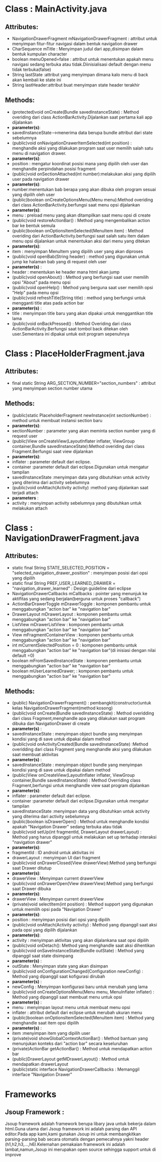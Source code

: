 Class : MainActivity.java
==========================
Attributes:
----------------------
 * NavigationDrawerFragment mNavigationDrawerFragment : attribut untuk menyimpan fitur-fitur navigasi dalam bentuk navigation drawer
 * CharSequence mTitle : Menyimpan judul dari app,disimpan dalam bentuk kumpulan character
 * boolean menuOpened=false : attribut untuk menentukan apakah menu navigasi sedang terbuka atau tidak.Diinisialisasi default dengan menu tidak terbuka(false)
 * String lastState :attribut yang menyimpan dimana kalo menu di back akan kembali ke state ini
 * String lastHeader:attribut buat menyimpan state header terakhir

Methods:
-------------------------
 * (protected)void onCreate(Bundle savedInstanceState) : Method overiding dari class ActionBarActivity.Dijalankan saat pertama kali app dijalankan
  * **parameter(s)**:
  * savedInstanceState-->menerima data berupa bundle attribut dari state sebelumnya
 * (public)void onNavigationDrawerItemSelected(int position) : menghandle aksi yang dilakukan program saat user memilih salah satu menu di navigation drawer.
  * **parameter(s)**:
  * position : mengatur koordinat posisi mana yang dipilih oleh user dan menghandle perpindahan posisi fragment
 * (public)void onSectionAttached(int number):melakukan aksi yang dipilih user pada navigation drawer
  * **parameter(s)**:
  * number:menentukan bab berapa yang akan dibuka oleh program sesuai yang dipilih oleh user
 * (public)boolean onCreateOptionsMenu(Menu menu):Method overiding dari class ActionBarActivity.berfungsi saat menu opsi dijalankan
  * **parameter(s)**:
  * menu : preload menu yang akan ditampilkan saat menu opsi di create
 * (public)void restoreActionBar() : Method yang mengembalikan action bar ke bentuk semula
 * (public)boolean onOptionsItemSelected(MenuItem item) : Method overiding dari ActionBarActivity.berfungsi saat salah satu item dalam menu opsi dijalankan untuk menentukan aksi dari menu yang ditekan
  *  **parameter(s)**:
  *  item : menyimpan MenuItem yang dipilih user yang akan diproses
 * (public)void openBab(String header) : method yang digunakan untuk jump ke halaman bab yang di request oleh user
  * **parameter(s)** :
  *  header : menentukan ke header mana html akan jump
 * (public)void openAbout() : Method yang berfungsi saat user memilih opsi "About" pada menu opsi
 * (public)void openHelp() : Method yang berguna saat user memilih opsi "Help" pada menu opsi
 * (public)void refreshTitle(String title) : method yang berfungsi untuk mengganti title atas pada action bar
  * **parameter(s)** :
  * title : menyimpan title baru yang akan dipakai untuk menggantikan title lama
 * (public)void onBackPressed() : Method Overiding dari class ActionBarActivity.Berfungsi saat tombol back ditekan oleh user.Sementara ini dipakai untuk exit program sepenuhnya

Class : PlaceHolderFragment.java
=================================
Attributes:
---------------------
 * final static String ARG_SECTION_NUMBER="section_numbers" : attribut yang menyimpan section number utama

Methods:
---------------------
 * (public)static PlaceholderFragment newInstance(int sectionNumber) : method untuk membuat instansi section baru
  * **parameter(s)**:
  * sectionNumber : parameter yang akan meminta section number yang di request user
 * (public)View onCreateView(LayoutInflater inflater, ViewGroup container,Bundle savedInstanceState):Method overiding dari class Fragment.Berfungsi saat view dijalankan
  * **parameter(s)**:
  * inflater : parameter default dari eclipse.
  * container :parameter default dari eclipse.Digunakan untuk mengatur tampilan
  * savedInstanceState :menyimpan data yang dibutuhkan untuk activity yang diterima dari activity sebelumnya
 * (public)void onAttach(Activity activity) :method yang dijalankan saat terjadi attach
  * **parameters** :
  * activity : menyimpan activity sebelumnya yang dibutuhkan untuk melakukan attach
 
Class : NavigationDrawerFragment.java
=================================
Attributes:
---------------------
 * static final String STATE_SELECTED_POSITION = "selected_navigation_drawer_position" : menyimpan posisi dari opsi yang dipilih
 * static final String PREF_USER_LEARNED_DRAWER = "navigation_drawer_learned" : Design guideline dari eclipse
 * NavigationDrawerCallbacks mCallbacks : pointer yang menunjuk ke aktifitas yang sedang berjalan(berguna untuk proses "callback")
 * ActionBarDrawerToggle mDrawerToggle : komponen pembantu untuk menggabungkan "action bar" ke "navigation bar"
 * DrawerLayout mDrawerLayout : komponen pembantu untuk menggabungkan "action bar" ke "navigation bar"
 * ListView mDrawerListView : komponen pembantu untuk menggabungkan "action bar" ke "navigation bar"
 * View mFragmentContainerView : komponen pembantu untuk menggabungkan "action bar" ke "navigation bar"
 * int mCurrentSelectedPosition = 0 : komponen pembantu untuk menggabungkan "action bar" ke "navigation bar"(di inisiasi dengan nilai default =0)
 * boolean mFromSavedInstanceState : komponen pembantu untuk menggabungkan "action bar" ke "navigation bar"
 * boolean mUserLearnedDrawer; : komponen pembantu untuk menggabungkan "action bar" ke "navigation bar"

Methods:
---------------------
 * (public) NavigationDrawerFragment() : pembangkit(constructor)untuk kelas NavigationDrawerFragment(method kosong)
 * (public)void onCreate(Bundle savedInstanceState) : Method overidding dari class Fragment,menghandle apa yang dilakukan saat program dibuka dan NavigationDrawer di create
  * **parameter(s)** :
  * savedInstanceState : menyimpan object bundle yang menyimpan kondisi yang di save untuk dipakai dalam method
 * (public)void onActivityCreated(Bundle savedInstanceState) :Method overidding dari class Fragment yang menghandle aksi yang dilakukan saat membuat aktivitas
  * **parameter(s)** :
  * savedInstanceState : menyimpan object bundle yang menyimpan kondisi yang di save untuk dipakai dalam method
 * (public)View onCreateView(LayoutInflater inflater, ViewGroup container,Bundle savedInstanceState) : Method Overriding class Fragment,berfungsi untuk menghandle view saat program dijalankan
 * **parameter(s)**:
  * inflater : parameter default dari eclipse.
  * container :parameter default dari eclipse.Digunakan untuk mengatur tampilan
  * savedInstanceState :menyimpan data yang dibutuhkan untuk activity yang diterima dari activity sebelumnya
 * (public)boolean isDrawerOpen() : Method untuk menghandle kondisi apakah "Navigation Drawer" sedang terbuka atau tidak
 * (public)void setUp(int fragmentId, DrawerLayout drawerLayout) : Method yang harus dipanggil untuk melakukan set up terhadap interaksi "navigation drawer"
  * **parameter(s)**:
  * fragmentId : ID android untuk aktivitas ini
  * drawerLayout : menyimpan UI dari fragment
 * (public)void onDrawerClosed(View drawerView):Method yang berfungsi saat Drawer ditutup
  * **parameter(s)**:
  * drawerView : Menyimpan current drawerView
 * (public)void onDrawerOpen(View drawerView):Method yang berfungsi saat Drawer dibuka
  * **parameter(s)**:
  * drawerView : Menyimpan current drawerView
 * (private)void selectItem(int position) : Method support yang digunakan untuk memilih opsi pada "Navigation Drawer"
  * **parameter(s)**:
  * position : menyimpan posisi dari opsi yang dipilih
 * (public)void onAttach(Activity activity) : Method yang dipanggil saat aksi pada opsi yang dipilih dijalankan
  * **parameter(s)**:
  * activity : menyimpan aktivitas yang akan dijalankana saat opsi dipilih
 * (public)void onDetach(): Method yang menghandle saat aksi dihentikan
 * (public)void onSaveInstanceState(Bundle outState) : Method yang dipanggil saat state disimpang
  * **parameter(s)** :
  * outState : Menyimpan state yang akan disimpan
 * (public)void onConfigurationChanged(Configuration newConfig) : Method yang dipanggil saat kofigurasi dirubah
  * **parameter(s)** : 
  * newConfig : Menyimpan konfigurasi baru untuk merubah yang lama
 * (public)void onCreateOptionsMenu(Menu menu, MenuInflater inflater) : Method yang dipanggil saat membuat menu untuk opsi
  * **parameter(s)** :
  * menu : menyimpan layout menu untuk membuat menu opsi
  * inflater : attribut default dari eclipse untuk merubah ukuran menu
 * (public)boolean onOptionsItemSelected(MenuItem item) : Method yang menghandle saat item opsi dipilih
  * **parameter(s)** :
  * item :menyimpan item yang dipilih user
 * (private)void showGlobalContextActionBar() : Method bantuan yang menunjukan konteks dari "action bar" secara keseluruhan
 * (private)ActionBar getActionBar() : Method untuk mendapatkan action bar
 * (public)DrawerLayout getMDrawerLayout() : Method untuk mendapatkan drawerLayout
 * (public)static interface NavigationDrawerCallbacks : Memanggil interface "Navigation Drawer"
 
Frameworks
=====================
Jsoup Framework : 
-------------------
Jsoup framework adalah framework berupa libary java untuk bekerja dalam html.Guna utama dari Jsoup framework ini adalah parsing dan API editor.Pada app kami,kami gunakan Jsoup ini untuk membangkitkan parsing-parsing bab secara otomatis dengan pemecahnya yakni header (h1,h2,h3,...,h6).Kelemahan pemakaian framework ini adalah lambat,namun,Jsoup ini merupakan open source sehingga support untuk di improve
